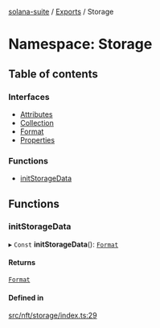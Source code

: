 [solana-suite](../README.md) / [Exports](../modules.md) / Storage

# Namespace: Storage

## Table of contents

### Interfaces

- [Attributes](../interfaces/Storage.Attributes.md)
- [Collection](../interfaces/Storage.Collection.md)
- [Format](../interfaces/Storage.Format.md)
- [Properties](../interfaces/Storage.Properties.md)

### Functions

- [initStorageData](Storage.md#initstoragedata)

## Functions

### initStorageData

▸ `Const` **initStorageData**(): [`Format`](../interfaces/Storage.Format.md)

#### Returns

[`Format`](../interfaces/Storage.Format.md)

#### Defined in

[src/nft/storage/index.ts:29](https://github.com/atonoy/solana-suite/blob/7e44c28/src/nft/storage/index.ts#L29)
